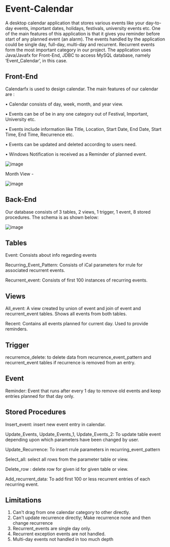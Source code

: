# Event-Calendar

A desktop calendar application that stores various events like your day-to-day events, important dates,
holidays, festivals, university events etc. One of the main features of this application is that it gives you 
reminder before start of any planned event (an alarm). The events handled by the application could be 
single day, full-day, multi-day and recurrent. Recurrent events form the most important category in our 
project. The application uses Java/Javafx for Front-End, JDBC to access MySQL database, namely 
‘Event_Calendar’, in this case.

## Front-End

Calendarfx is used to design calendar. The main features of our calendar are :

• Calendar consists of day, week, month, and year view.

• Events can be of be in any one category out of Festival, Important, University etc.

• Events include information like Title, Location, Start Date, End Date, Start Time, End Time, 
Recurrence etc.

• Events can be updated and deleted according to users need.

• Windows Notification is received as a Reminder of planned event.

![image](https://user-images.githubusercontent.com/82465969/148736916-abbfc06e-dc42-45ce-819a-9e77349f8feb.png)

Month View - 

![image](https://user-images.githubusercontent.com/82465969/148737052-6f88d8fb-b02b-4d83-bf60-35e7bc4fb02d.png)

## Back-End

Our database consists of 3 tables, 2 views, 1 trigger, 1 event, 8 stored procedures.
The schema is as shown below: 

![image](https://user-images.githubusercontent.com/82465969/148737170-97c940d8-3da1-4cbc-9a3d-8d6aa943c96b.png)

## Tables 

Event: Consists about info regarding events

Recurring_Event_Pattern: Consists of iCal parameters for rrule for associated recurrent events.

Recurrent_event: Consists of first 100 instances of recurring events.

## Views 

All_event: A view created by union of event and join of event and recurrent_event tables. Shows all 
events from both tables.

Recent: Contains all events planned for current day. Used to provide reminders. 

## Trigger

recurremce_delete: to delete data from recurrence_event_pattern and recurrent_event tables if recurrence 
is removed from an entry.

## Event 

Reminder: Event that runs after every 1 day to remove old events and keep entries planned for that day
only.

## Stored Procedures 

Insert_event: insert new event entry in calendar.

Update_Events, Update_Events_1, Update_Events_2: To update table event depending upon which 
parameters have been changed by user.

Update_Recurrence: To insert rrule parameters in recurring_event_pattern

Select_all: select all rows from the parameter table or view.

Delete_row : delete row for given id for given table or view.

Add_recurrent_data: To add first 100 or less recurrent entries of each recurring event.

## Limitations 

1) Can't drag from one calendar category to other directly.
2) Can't update recurrence directly; Make recurrence none and then change recurrence
3) Recurrent_events are single day only.
4) Recurrent exception events are not handled.
5) Multi-day events not handled in too much depth
